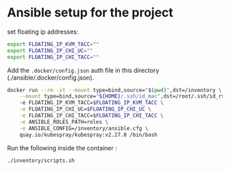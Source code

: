 # Ansible setup for the project

set floating ip addresses:

```sh
export FLOATING_IP_KVM_TACC=""
export FLOATING_IP_CHI_UC=""
export FLOATING_IP_CHI_TACC=""
```

Add the `.docker/config.json` auth file in this directory (./ansible/.docker/config.json).

```sh
docker run --rm -it --mount type=bind,source="$(pwd)",dst=/inventory \
    --mount type=bind,source="${HOME}/.ssh/id_mac",dst=/root/.ssh/id_rsa \ 
    -e FLOATING_IP_KVM_TACC=$FLOATING_IP_KVM_TACC \
    -e FLOATING_IP_CHI_UC=$FLOATING_IP_CHI_UC \
    -e FLOATING_IP_CHI_TACC=$FLOATING_IP_CHI_TACC \
    -e ANSIBLE_ROLES_PATH=roles \
    -e ANSIBLE_CONFIG=/inventory/ansible.cfg \
    quay.io/kubespray/kubespray:v2.27.0 /bin/bash
```

Run the following inside the container : 

```sh
./inventory/scripts.sh
```

